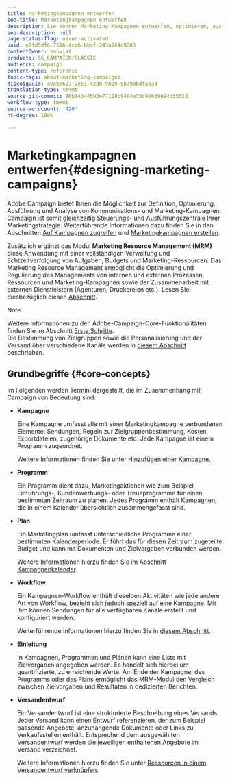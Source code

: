 ```yaml
---
title: Marketingkampagnen entwerfen
seo-title: Marketingkampagnen entwerfen
description: Sie können Marketing-Kampagnen entwerfen, optimieren, ausführen und analysieren.
seo-description: null
page-status-flag: never-activated
uuid: e0fd5df6-7516-4ca6-bbdf-243a264d0283
contentOwner: sauviat
products: SG_CAMPAIGN/CLASSIC
audience: campaign
content-type: reference
topic-tags: about-marketing-campaigns
discoiquuid: a9eb6627-2e51-42d0-9b29-5b798bdf5b33
translation-type: tm+mt
source-git-commit: 70b143445b2e77128b9404e35d96b39694d55335
workflow-type: tm+mt
source-wordcount: '420'
ht-degree: 100%

---
```



# Marketingkampagnen entwerfen{#designing-marketing-campaigns}

Adobe Campaign bietet Ihnen die Möglichkeit zur Definition, Optimierung, Ausführung und Analyse von Kommunikations- und Marketing-Kampagnen. Campaign ist somit gleichzeitig Steuerungs- und Ausführungszentrale Ihrer Marketingstrategie. Weiterführende Informationen dazu finden Sie in den Abschnitten [Auf Kampagnen zugreifen](../../campaign/using/accessing-campaigns.md) und [Marketingkampagnen erstellen](../../campaign/using/setting-up-marketing-campaigns.md).

Zusätzlich ergänzt das Modul **Marketing Resource Management (MRM)** diese Anwendung mit einer vollständigen Verwaltung und Echtzeitverfolgung von Aufgaben, Budgets und Marketing-Ressourcen. Das Marketing Resource Management ermöglicht die Optimierung und Regulierung des Managements von internen und externen Prozessen, Ressourcen und Marketing-Kampagnen sowie der Zusammenarbeit mit externen Dienstleistern (Agenturen, Druckereien etc.). Lesen Sie diesbezüglich diesen [Abschnitt](../../campaign/using/about-marketing-resource-management.md).

>[!NOTE]
>
>Weitere Informationen zu den Adobe-Campaign-Core-Funktionalitäten finden Sie im Abschnitt [Erste Schritte](../../platform/using/about-adobe-campaign-classic.md).\
>Die Bestimmung von Zielgruppen sowie die Personalisierung und der Versand über verschiedene Kanäle werden in [diesem Abschnitt](../../delivery/using/steps-about-delivery-creation-steps.md) beschrieben.

## Grundbegriffe {#core-concepts}

Im Folgenden werden Termini dargestellt, die im Zusammenhang mit Campaign von Bedeutung sind:

* **Kampagne**

   Eine Kampagne umfasst alle mit einer Marketingkampagne verbundenen Elemente: Sendungen, Regeln zur Zielgruppenbestimmung, Kosten, Exportdateien, zugehörige Dokumente etc. Jede Kampagne ist einem Programm zugeordnet.

   Weitere Informationen finden Sie unter [Hinzufügen einer Kampagne](../../campaign/using/setting-up-marketing-campaigns.md#adding-a-campaign).

* **Programm**

   Ein Programm dient dazu, Marketingaktionen wie zum Beispiel Einführungs-, Kundenwerbungs- oder Treueprogramme für einen bestimmten Zeitraum zu planen. Jedes Programm enthält Kampagnen, die in einem Kalender übersichtlich zusammengefasst sind.

* **Plan**

   Ein Marketingplan umfasst unterschiedliche Programme einer bestimmten Kalenderperiode. Er führt das für diesen Zeitraum zugeteilte Budget und kann mit Dokumenten und Zielvorgaben verbunden werden.

   Weitere Informationen hierzu finden Sie im Abschnitt [Kampagnenkalender](../../campaign/using/accessing-marketing-campaigns.md#campaign-calendar).

* **Workflow**

   Ein Kampagnen-Workflow enthält dieselben Aktivitäten wie jede andere Art von Workflow, bezieht sich jedoch speziell auf eine Kampagne. Mit ihm können Sendungen für alle verfügbaren Kanäle erstellt und konfiguriert werden.

   Weiterführende Informationen hierzu finden Sie in [diesem Abschnitt](../../campaign/using/marketing-campaign-deliveries.md#building-the-main-target-in-a-workflow).

* **Einleitung**

   In Kampagnen, Programmen und Plänen kann eine Liste mit Zielvorgaben angegeben werden. Es handelt sich hierbei um quantifizierte, zu erreichende Werte. Am Ende der Kampagne, des Programms oder des Plans ermöglicht das MRM-Modul den Vergleich zwischen Zielvorgaben und Resultaten in dedizierten Berichten.

* **Versandentwurf**

   Ein Versandentwurf ist eine strukturierte Beschreibung eines Versands. Jeder Versand kann einen Entwurf referenzieren, der zum Beispiel passende Angebote, anzuhängende Dokumente oder Links zu Verkaufsstellen enthält. Entsprechend dem ausgewählten Versandentwurf werden die jeweiligen enthaltenen Angebote im Versand verzeichnet.

   Weitere Informationen hierzu finden Sie unter [Ressourcen in einem Versandentwurf verknüpfen](../../campaign/using/marketing-campaign-deliveries.md#associating-and-structuring-resources-linked-via-a-delivery-outline).

